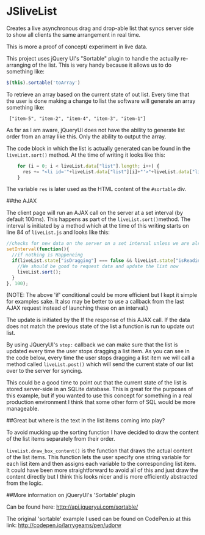 # JSliveList
Creates a live asynchronous drag and drop-able list that syncs server side to show all clients the same arrangement in real time. 
 
This is more a proof of concept/ experiment in live data. 
 
This project uses jQuery UI's "Sortable" plugin to handle the actually re-arranging of the list. This is very handy because it allows us to do something like:

````javascript
$(this).sortable('toArray')
````

To retrieve an array based on the current state of out list. Every time that the user is done making a change to list the software will generate an array something like:

````
 ["item-5", "item-2", "item-4", "item-3", "item-1"]
````

As far as I am aware, jQueryUI does not have the ability to generate list order from an array like this. Only the ability to output the array. 

The code block in which the list is actually generated can be found in the ````liveList.sort()```` method. At the time of writing it looks like this:

````javascript
    for (i = 0; i < liveList.data["list"].length; i++) { 
      res += "<li id='"+liveList.data["list"][i]+"'>"+liveList.data["list"][i]+"</li>";
    }
````
 
The variable ````res```` is later used as the HTML content of the ````#sortable```` div. 

##the AJAX

The client page will run an AJAX call on the server at a set interval (by default 100ms). This happens as part of the ````liveList.sort()````method. The interval is initiated by a method which at the time of this writing starts on line 84 of ````liveList.js```` and looks like this:
 
````javascript
//checks for new data on the server on a set interval unless we are already working on the server or dragging a block. 
setInterval(function(){
  //if nothing is Happeneing
  if(liveList.state["isDragging"] === false && liveList.state["isReading"] === false && liveList.state["isWriting"] === false){
    //We should be good to request data and update the list now
    liveList.sort();
  }
}, 100);
````

(NOTE: The above 'if' conditional  could be more efficient but I kept it simple for examples sake. It also may be better to use a callback from the last AJAX request instead of launching these on an interval.)

The update is initiated by the If the response of this AJAX call. If the data does not match the previous state of the list a function is run to update out list. 

By using JQueryUI's ````stop:```` callback we can make sure that the list is updated every time the user stops dragging a list item. As you can see in the code below, every time the user stops dragging a list item we will call a method called ````liveList.post()```` which will send the current state of our list over to the server for syncing. 
 
This could be a good time to point out that the current state of the list is stored server-side in an SQLite database. This is great for the purposes of this example, but if you wanted to use this concept for something in a real production environment I think that some other form of SQL would be more manageable. 

##Great but where is the text in the list items coming into play?

To avoid mucking up the sorting function I have decided to draw the content of the list items separately from their order. 

````liveList.draw_box_content()```` is the function that draws the actual content of the list items. This function lets the user specify one string variable for each list item and then assigns each variable to the corresponding list item. It could have been more straightforward to avoid all of this and just draw the content directly but I think this looks nicer and is more efficiently abstracted from the logic.  

##More information on jQueryUI's 'Sortable' plugin

Can be found here:
http://api.jqueryui.com/sortable/

The original 'sortable' example I used can be found on CodePen.io at this link:
http://codepen.io/larrygeams/pen/udorw